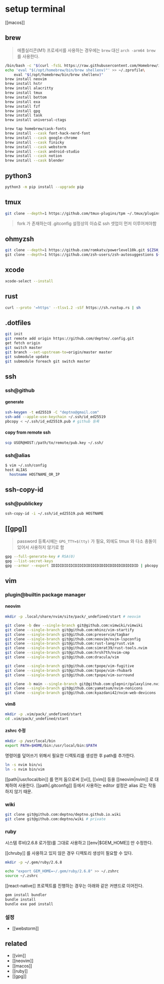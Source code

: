 # setup terminal

[[macos]]

## brew
> 애플실리콘(M1) 프로세서를 사용하는 경우에는 `brew` 대신 `arch -arm64 brew` 를 사용한다.

```sh
/bin/bash -c "$(curl -fsSL https://raw.githubusercontent.com/Homebrew/install/HEAD/install.sh)"
echo 'eval "$(/opt/homebrew/bin/brew shellenv)"' >> ~/.zprofile\
    eval "$(/opt/homebrew/bin/brew shellenv)"
brew install neovim
brew install hstr 
brew install alacritty
brew install tmux
brew install bottom
brew install exa
brew install fzf
brew install gpg
brew install task
brew install universal-ctags

brew tap homebrew/cask-fonts
brew install --cask font-hack-nerd-font
brew install --cask google-chrome
brew install --cask finicky
brew install --cask webstorm
brew install --cask android-studio
brew install --cask notion
brew install --cask blender
```

## python3

```sh
python3 -m pip install --upgrade pip
```

## tmux
```sh
git clone --depth=1 https://github.com/tmux-plugins/tpm ~/.tmux/plugins/tpm
```

> fork 가 존재하는데 .gitconfig 설정상의 이슈로 ssh 셋업이 먼저 이루어져야함

## ohmyzsh
```sh
git clone --depth=1 https://github.com/romkatv/powerlevel10k.git ${ZSH_CUSTOM:-$HOME/.oh-my-zsh/custom}/themes/powerlevel10k\
git clone --depth=1 https://github.com/zsh-users/zsh-autosuggestions ${ZSH_CUSTOM:-~/.oh-my-zsh/custom}/plugins/zsh-autosuggestions
```

## xcode
```sh
xcode-select --install
```

## rust
```sh
curl --proto '=https' --tlsv1.2 -sSf https://sh.rustup.rs | sh
```

## .dotfiles
```sh
git init
git remote add origin https://github.com/deptno/.config.git
get fetch origin
git switch master
git branch --set-upstream-to=origin/master master
git submodule update
git submodule foreach git switch master
```

## ssh
### ssh@github
#### generate
```sh
ssh-keygen -t ed25519 -C "deptno@gmail.com"
ssh-add --apple-use-keychain ~/.ssh/id_ed25519
pbcopy < ~/.ssh/id_ed25519.pub # github 등록
```
#### copy from remote ssh
```sh
scp USER@HOST:/path/to/remote/pub.key ~/.ssh/
```

### ssh@alias
```sh
$ vim ~/.ssh/config
host ALIAS
  hostname HOSTNAME_OR_IP
```

## ssh-copy-id
### ssh@publickey
```sh
ssh-copy-id -i ~/.ssh/id_ed25519.pub HOSTNAME
```

## [[gpg]]
> password 등록시에는 `GPG_TTY=$(tty)` 가 필요, 외에도 tmux 와 다소 충돌이 있어서 사용하지 않기로 함
```sh
gpg --full-generate-key # RSA(0)
gpg --list-secret-keys
gpg --armor --export IDIDIDIDIDIDIDIDIDIDIDIDIDIDIDIDIDIDIDID | pbcopy # github 등록
```

## vim
### plugin@builtin package manager
#### neovim
```sh
mkdir -p .local/share/nvim/site/pack/_undefined/start # neovim

git clone -b dev --single-branch git@github.com:vimwiki/vimwiki
git clone --single-branch git@github.com:mhinz/vim-startify
git clone --single-branch git@github.com:preservim/tagbar
git clone --single-branch git@github.com:neovim/nvim-lspconfig
git clone --single-branch git@github.com:rust-lang/rust.vim
git clone --single-branch git@github.com:simrat39/rust-tools.nvim
git clone --single-branch git@github.com:hrsh7th/nvim-cmp
git clone --single-branch git@github.com:dracula/vim

git clone --single-branch git@github.com:tpope/vim-fugitive
git clone --single-branch git@github.com:tpope/vim-rhubarb
git clone --single-branch git@github.com:tpope/vim-surround

git clone -b main --single-branch git@github.com:glepnir/galaxyline.nvim
git clone --single-branch git@github.com:yamatsum/nvim-nonicons
git clone --single-branch git@github.com:kyazdani42/nvim-web-devicons
```

#### vim8
```sh
mkdir -p .vim/pack/_undefined/start
cd .vim/pack/_undefined/start
```

#### zshrc 수정
```sh
mkdir -p /usr/local/bin
export PATH=$HOME/bin:/usr/local/bin:$PATH
```
명령어를 덮어쓰기 위해서 필요한 디렉토리를 생성한 후 path를 추가한다.

```sh
ln -s nvim bin/vi
ln -s nvim bin/vim
```
[[path|/usr/local/bin]] 를 먼저 둠으로써 [[vi]], [[vim]] 등을 [[neovim|nvim]] 로 대체하여 사용한다. 
[[path|.gitconfig]] 등에서 사용하는 editor 설정은 alias 로는 작동하지 않기 때문.

### wiki
```sh
git clone git@github.com:deptno/deptno.github.io.wiki
git clone git@github.com:deptno/wiki # private
```

### ruby
시스템 루비(2.6.8 로가정)를 그대로 사용하고 [[env|$GEM_HOME]] 만 수정한다.

[[chruby]] 를 사용하고 있지 않은 경우 디렉토리 생성이 필요할 수 있다.
```sh
mkdir -p ~/.gem/ruby/2.6.8
```

```sh
echo "export GEM_HOME=~/.gem/ruby/2.6.8" >> ~/.zshrc
source ~/.zshrc
```

[[react-native]] 프로젝트를 진행하는 경우는 아래와 같은 커맨드로 이어진다.
```sh
gem install bundler
bundle install
bundle exe pod install
```

### 설정
- [[webstorm]]

## related
- [[vim]]
- [[neovim]]
- [[macos]]
- [[ruby]]
- [[gpg]]
